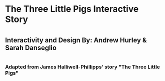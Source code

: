# The Three Little Pigs Interactive Story
#
## Interactivity and Design By: Andrew Hurley & Sarah Danseglio
#
### Adapted from James Halliwell-Phillipps' story "The Three Little Pigs"
